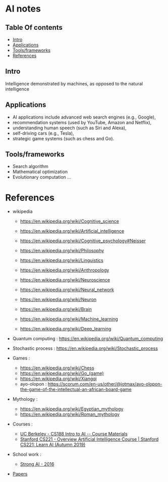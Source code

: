 # AI notes 

## Table Of contents
- [Intro](#intro)
- [Applications](#applications)
- [Tools/frameworks](#toolsframeworks)
- [References](#references)


## Intro

Intelligence demonstrated by machines, as opposed to the natural intelligence

## Applications

- AI applications include advanced web search engines (e.g., Google), 
- recommendation systems (used by YouTube, Amazon and Netflix), 
- understanding human speech (such as Siri and Alexa), 
- self-driving cars (e.g., Tesla), 
- strategic game systems (such as chess and Go).

## Tools/frameworks

- Search algorithm
- Mathematical optimization 
- Evolutionary computation ...

# References 

- wikipedia
  - https://en.wikipedia.org/wiki/Cognitive_science
  - https://en.wikipedia.org/wiki/Artificial_intelligence
  - https://en.wikipedia.org/wiki/Cognitive_psychology#Neisser
  - https://en.wikipedia.org/wiki/Philosophy
  - https://en.wikipedia.org/wiki/Linguistics
  - https://en.wikipedia.org/wiki/Anthropology
  - https://en.wikipedia.org/wiki/Neuroscience
  
  - https://en.wikipedia.org/wiki/Neural_network
  - https://en.wikipedia.org/wiki/Neuron
  - https://en.wikipedia.org/wiki/Brain
  - https://en.wikipedia.org/wiki/Machine_learning
  - https://en.wikipedia.org/wiki/Deep_learning

- Quantum computing : https://en.wikipedia.org/wiki/Quantum_computing
- Stochastic process : https://en.wikipedia.org/wiki/Stochastic_process

- Games : 
  - https://en.wikipedia.org/wiki/Chess
  - https://en.wikipedia.org/wiki/Go_(game)
  - https://en.wikipedia.org/wiki/Xiangqi
  - ayo-olopon : https://scorum.com/en-us/other/@jotmax/ayo-olopon-the-game-of-the-intellectual-an-african-board-game

- Mythology : 
  - https://en.wikipedia.org/wiki/Egyptian_mythology
  - https://en.wikipedia.org/wiki/Roman_mythology

- Courses :

  - [UC Berkeley - CS188 Intro to AI -- Course Materials](http://ai.berkeley.edu/lecture_slides.html) 
  - [Stanford CS221 - Overview Artificial Intelligence Course | Stanford CS221: Learn AI (Autumn 2019)](https://www.youtube.com/watch?v=J8Eh7RqggsU&list=PLoROMvodv4rO1NB9TD4iUZ3qghGEGtqNX)

- School work : 
  - [Strong AI - 2016](https://github.com/afondiel/research-notes/blob/master/ai/doc/strong-ai-technical-presentation-ensea-2016/strong-ai-research-work-afonso-diela-full-ensea-2016-FR.pdf) 
  
- [Papers](#)
  